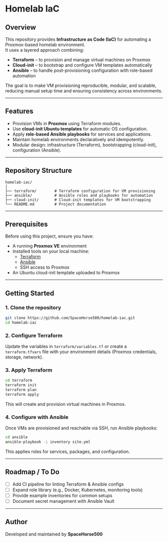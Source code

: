 # Homelab IaC

## Overview
This repository provides **Infrastructure as Code (IaC)** for automating a Proxmox-based homelab environment.  
It uses a layered approach combining:
- **Terraform** – to provision and manage virtual machines on Proxmox
- **Cloud-init** – to bootstrap and configure VM templates automatically
- **Ansible** – to handle post-provisioning configuration with role-based automation

The goal is to make VM provisioning reproducible, modular, and scalable, reducing manual setup time and ensuring consistency across environments.

---

## Features
- Provision VMs in **Proxmox** using Terraform modules.
- Use **cloud-init Ubuntu templates** for automatic OS configuration.
- Apply **role-based Ansible playbooks** for services and applications.
- Maintain homelab environments declaratively and idempotently.
- Modular design: infrastructure (Terraform), bootstrapping (cloud-init), configuration (Ansible).

---

## Repository Structure
```
homelab-iac/
│
├── terraform/        # Terraform configuration for VM provisioning
├── ansible/          # Ansible roles and playbooks for automation
├── cloud-init/       # Cloud-init templates for VM bootstrapping
└── README.md         # Project documentation
```

---

## Prerequisites
Before using this project, ensure you have:
- A running **Proxmox VE** environment
- Installed tools on your local machine:
  - [Terraform](https://www.terraform.io/)
  - [Ansible](https://www.ansible.com/)
  - SSH access to Proxmox
- An Ubuntu cloud-init template uploaded to Proxmox

---

## Getting Started

### 1. Clone the repository
```bash
git clone https://github.com/SpaceHorse500/homelab-iac.git
cd homelab-iac
```

### 2. Configure Terraform
Update the variables in `terraform/variables.tf` or create a `terraform.tfvars` file with your environment details (Proxmox credentials, storage, network).

### 3. Apply Terraform
```bash
cd terraform
terraform init
terraform plan
terraform apply
```

This will create and provision virtual machines in Proxmox.

### 4. Configure with Ansible
Once VMs are provisioned and reachable via SSH, run Ansible playbooks:

```bash
cd ansible
ansible-playbook -i inventory site.yml
```

This applies roles for services, packages, and configuration.

---

## Roadmap / To Do
- [ ] Add CI pipeline for linting Terraform & Ansible configs
- [ ] Expand role library (e.g., Docker, Kubernetes, monitoring tools)
- [ ] Provide example inventories for common setups
- [ ] Document secret management with Ansible Vault

---

## Author
Developed and maintained by **SpaceHorse500**  